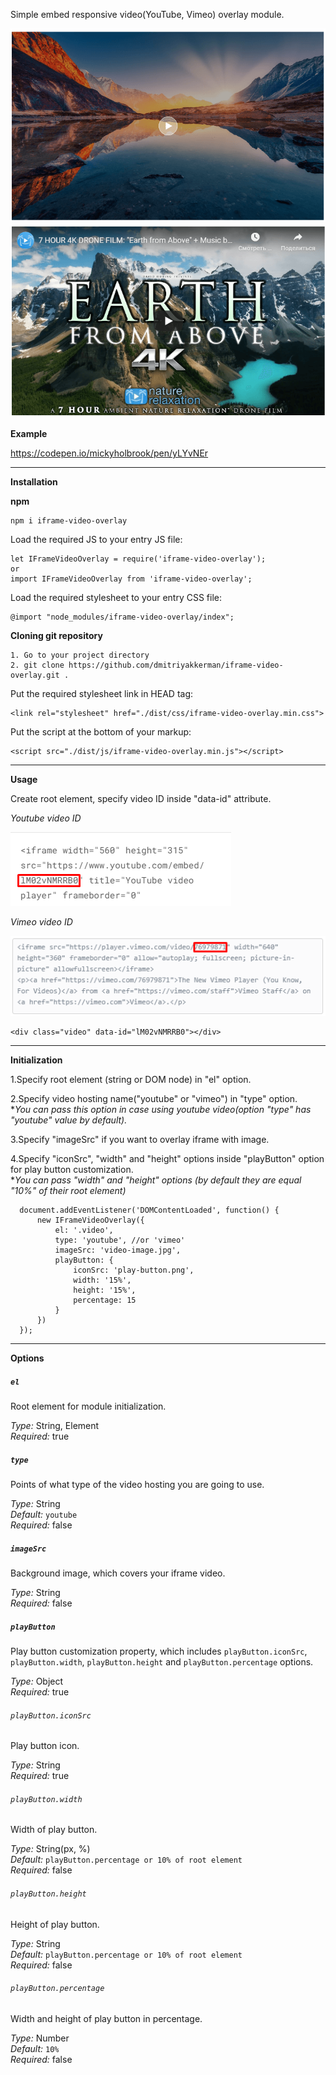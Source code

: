 Simple embed responsive video(YouTube, Vimeo) overlay module. 

<img src="docs-images/image1.png">

<img src="docs-images/image2.png">

**Example**

https://codepen.io/mickyholbrook/pen/yLYvNEr

------

**Installation**

**npm**

    npm i iframe-video-overlay
    
Load the required JS to your entry JS file:
    
    let IFrameVideoOverlay = require('iframe-video-overlay');   
    or    
    import IFrameVideoOverlay from 'iframe-video-overlay';
    
Load the required stylesheet to your entry CSS file:

    @import "node_modules/iframe-video-overlay/index";
    
**Cloning git repository**

    1. Go to your project directory
    2. git clone https://github.com/dmitriyakkerman/iframe-video-overlay.git .
  
  Put the required stylesheet link in HEAD tag:
  
    <link rel="stylesheet" href="./dist/css/iframe-video-overlay.min.css">
     
    
  Put the script at the bottom of your markup: 

    <script src="./dist/js/iframe-video-overlay.min.js"></script>    
   
------    
 
**Usage**
     
Create root element, specify video ID inside "data-id" attribute. 

_Youtube video ID_

<img src="docs-images/image3.png">

_Vimeo video ID_

<img src="docs-images/image4.png">
          
    <div class="video" data-id="lM02vNMRRB0"></div>
 
------
         
**Initialization**

1.Specify root element (string or DOM node) in "el" option. 
 
2.Specify video hosting name("youtube" or "vimeo") in "type" option.   
*_You can pass this option in case using youtube video(option "type" has "youtube" value by default)._

3.Specify "imageSrc" if you want to overlay iframe with image.

4.Specify "iconSrc", "width" and "height" options inside "playButton" option for play button customization.  
*_You can pass "width" and "height" options (by default they are equal "10%" of their root element)_
 
      document.addEventListener('DOMContentLoaded', function() {
          new IFrameVideoOverlay({
              el: '.video',
              type: 'youtube', //or 'vimeo'
              imageSrc: 'video-image.jpg',
              playButton: {
                  iconSrc: 'play-button.png',
                  width: '15%',
                  height: '15%',
                  percentage: 15
              }
          })
      });

------

**Options**

##### `el`
Root element for module initialization.

*Type:* String, Element  
*Required:* true

##### `type`
Points of what type of the video hosting you are going to use.

*Type:* String  
*Default:* `youtube`  
*Required:* false

##### `imageSrc`
Background image, which covers your iframe video.

*Type:* String   
*Required:* false 

##### `playButton`
Play button customization property, which includes `playButton.iconSrc`, `playButton.width`, `playButton.height` and `playButton.percentage` options.

*Type:* Object   
*Required:* true

###### `playButton.iconSrc`
Play button icon.

*Type:* String   
*Required:* true

###### `playButton.width`
Width of play button.

*Type:* String(px, %)   
*Default:* `playButton.percentage or 10% of root element`  
*Required:* false

###### `playButton.height`
Height of play button.

*Type:* String   
*Default:* `playButton.percentage or 10% of root element`  
*Required:* false

###### `playButton.percentage`
Width and height of play button in percentage. 

*Type:* Number   
*Default:* `10%`  
*Required:* false
